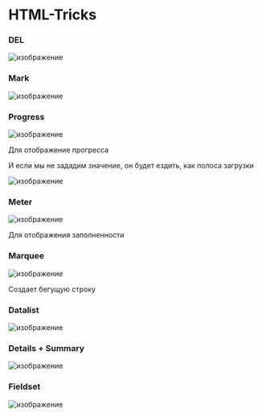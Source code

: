 # HTML-Tricks

### DEL

![изображение](https://user-images.githubusercontent.com/88831850/152543037-fa30219b-6b47-49f7-96de-992a7f26246a.png)

### Mark

![изображение](https://user-images.githubusercontent.com/88831850/152543264-e871f711-cf43-46a1-b65a-3dafe593fd1f.png)

### Progress 

![изображение](https://user-images.githubusercontent.com/88831850/152543537-2baed615-b94e-4614-8676-84d419f8c545.png)

Для отображение прогресса

И если мы не зададим значение, он будет ездить, как полоса загрузки

![изображение](https://user-images.githubusercontent.com/88831850/152543646-e2627473-5ddd-4330-b6a8-5ac8567889be.png)

### Meter

![изображение](https://user-images.githubusercontent.com/88831850/152544190-30b8e586-153c-42f7-85e3-68f0a1749c95.png)

Для отображения заполненности

### Marquee

![изображение](https://user-images.githubusercontent.com/88831850/152544542-3aa75ec9-777f-49ad-82a0-62bfc8441192.png)

Создает бегущую строку 

### Datalist

![изображение](https://user-images.githubusercontent.com/88831850/152545141-3acd70c4-9e31-4577-a56b-c665c59e8f5f.png)

### Details + Summary

![изображение](https://user-images.githubusercontent.com/88831850/152545654-399463a6-4a62-421b-9bce-427fa4176c2a.png)

### Fieldset 

![изображение](https://user-images.githubusercontent.com/88831850/152546703-641f7484-5416-4c0c-93a0-d6d1b6b49db8.png)

